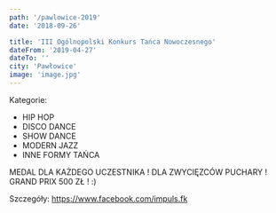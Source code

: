 ```yaml
---
path: '/pawlowice-2019'
date: '2018-09-26'

title: 'III Ogólnopolski Konkurs Tańca Nowoczesnego'
dateFrom: '2019-04-27'
dateTo: ''
city: 'Pawłowice'
image: 'image.jpg'
---
```

Kategorie:
- HIP HOP
- DISCO DANCE
- SHOW DANCE
- MODERN JAZZ
- INNE FORMY TAŃCA

MEDAL DLA KAŻDEGO UCZESTNIKA !
DLA ZWYCIĘZCÓW PUCHARY !
GRAND PRIX 500 ZŁ ! :)

Szczegóły:
https://www.facebook.com/impuls.fk